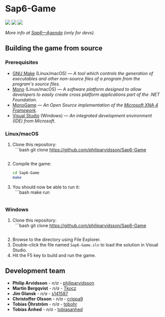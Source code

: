 # Sap6-Game
[![](https://img.shields.io/github/license/philiparvidsson/Sap6-Game.svg)](https://tldrlegal.com/license/mit-license)
[![](https://img.shields.io/travis/philiparvidsson/Sap6-Game.svg)](https://travis-ci.org/philiparvidsson/Sap6-Game)
[![](https://img.shields.io/waffle/label/philiparvidsson/Sap6-Game/in%20progress.svg)](https://waffle.io/philiparvidsson/Sap6-Game)

*More info at [Sap6—Agenda](https://paper.dropbox.com/doc/Sap6Agenda-IVHtFon27xPOxeDWtnWZs) (only for devs).*

## Building the game from source

### Prerequisites
* [GNU Make](https://www.gnu.org/software/make/) (Linux/macOS) — *A tool which controls the generation of executables and other non-source files of a program from the program's source files.*
* [Mono](http://www.mono-project.com/) (Linux/macOS) — *A software platform designed to allow developers to easily create cross platform applications part of the .NET Foundation.*
* [MonoGame](http://www.monogame.net/) — *An Open Source implementation of the [Microsoft XNA 4 Framework](https://en.wikipedia.org/wiki/Microsoft_XNA).*
* [Visual Studio](https://www.visualstudio.com/) (Windows) — *An integrated development environment (IDE) from Microsoft.*

### Linux/macOS
1. Clone this repository:  
   ```bash
   git clone https://github.com/philiparvidsson/Sap6-Game
   ```
2. Compile the game:  
   ```bash
   cd Sap6-Game
   make
   ```
3. You should now be able to run it:  
   ```bash
   make run
   ```
   
### Windows
1. Clone this repository:  
   ```bash
   git clone https://github.com/philiparvidsson/Sap6-Game
   ```
2. Browse to the directory using File Explorer.
3. Double-click the file named `Sap6-Game.sln` to load the solution in Visual Studio.
4. Hit the F5 key to build and run the game.

## Development team
* **Philip Arvidsson** - *n/a* - [philiparvidsson](https://github.com/philiparvidsson)
* **Martin Bergqvist** - *n/a* - [Tkocz](https://github.com/Tkocz)
* **Jim Glansk** - *n/a* - [s141587](https://github.com/s141587)
* **Christoffer Olsson** - *n/a* - [crippa9](https://github.com/crippa9)
* **Tobias Öhrström** - *n/a* - [tobohr](https://github.com/tobohr)
* **Tobias Ånhed** - *n/a* - [tobiasanhed](https://github.com/tobiasanhed)
